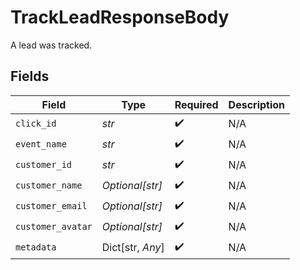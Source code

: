 # TrackLeadResponseBody

A lead was tracked.


## Fields

| Field              | Type               | Required           | Description        |
| ------------------ | ------------------ | ------------------ | ------------------ |
| `click_id`         | *str*              | :heavy_check_mark: | N/A                |
| `event_name`       | *str*              | :heavy_check_mark: | N/A                |
| `customer_id`      | *str*              | :heavy_check_mark: | N/A                |
| `customer_name`    | *Optional[str]*    | :heavy_check_mark: | N/A                |
| `customer_email`   | *Optional[str]*    | :heavy_check_mark: | N/A                |
| `customer_avatar`  | *Optional[str]*    | :heavy_check_mark: | N/A                |
| `metadata`         | Dict[str, *Any*]   | :heavy_check_mark: | N/A                |